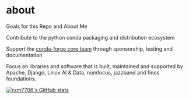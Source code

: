 # about
Goals for this Repo and About Me

Contribute to the python conda packaging and distribution ecosystem

Support the [conda-forge core team](https://github.com/orgs/conda-forge/teams/core) through sponsorship, testing and documentation

Focus on libraries and software that is built, maintained and supported by Apache, Django, Linux AI & Data, numfocus, jazzband and finos foundations. 

[![rxm7706's GitHub stats](https://github-readme-stats.vercel.app/api?username=rxm7706&rank_icon=percentile&include_all_commits=true&show_icons=true&show=reviews,prs_merged,prs_merged_percentage,rank&hide=stars)](https://github.com/rxm7706/github-readme-stats)
